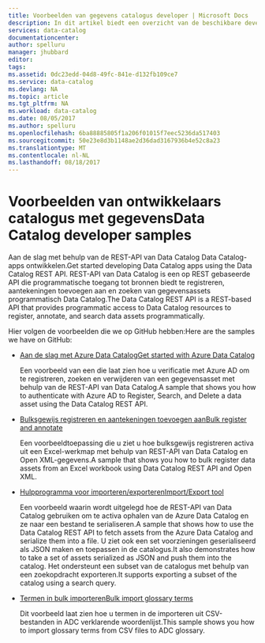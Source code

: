 ```yaml
---
title: Voorbeelden van gegevens catalogus developer | Microsoft Docs
description: In dit artikel biedt een overzicht van de beschikbare developer steekproeven voor de REST-API van Data Catalog.
services: data-catalog
documentationcenter: 
author: spelluru
manager: jhubbard
editor: 
tags: 
ms.assetid: 0dc23edd-04d8-49fc-841e-d132fb109ce7
ms.service: data-catalog
ms.devlang: NA
ms.topic: article
ms.tgt_pltfrm: NA
ms.workload: data-catalog
ms.date: 08/05/2017
ms.author: spelluru
ms.openlocfilehash: 6ba88885805f1a206f01015f7eec5236da517403
ms.sourcegitcommit: 50e23e8d3b1148ae2d36dad3167936b4e52c8a23
ms.translationtype: MT
ms.contentlocale: nl-NL
ms.lasthandoff: 08/18/2017
---
```

# <a name="data-catalog-developer-samples"></a><span data-ttu-id="4b498-103">Voorbeelden van ontwikkelaars catalogus met gegevens</span><span class="sxs-lookup"><span data-stu-id="4b498-103">Data Catalog developer samples</span></span>
<span data-ttu-id="4b498-104">Aan de slag met behulp van de REST-API van Data Catalog Data Catalog-apps ontwikkelen.</span><span class="sxs-lookup"><span data-stu-id="4b498-104">Get started developing Data Catalog apps using the Data Catalog REST API.</span></span> <span data-ttu-id="4b498-105">REST-API van Data Catalog is een op REST gebaseerde API die programmatische toegang tot bronnen biedt te registreren, aantekeningen toevoegen aan en zoeken van gegevensassets programmatisch Data Catalog.</span><span class="sxs-lookup"><span data-stu-id="4b498-105">The Data Catalog REST API is a REST-based API that provides programmatic access to Data Catalog resources to register, annotate, and search data assets programmatically.</span></span>

<span data-ttu-id="4b498-106">Hier volgen de voorbeelden die we op GitHub hebben:</span><span class="sxs-lookup"><span data-stu-id="4b498-106">Here are the samples we have on GitHub:</span></span>

* [<span data-ttu-id="4b498-107">Aan de slag met Azure Data Catalog</span><span class="sxs-lookup"><span data-stu-id="4b498-107">Get started with Azure Data Catalog</span></span>](https://azure.microsoft.com/resources/samples/data-catalog-dotnet-get-started/)
  
  <span data-ttu-id="4b498-108">Een voorbeeld van een die laat zien hoe u verificatie met Azure AD om te registreren, zoeken en verwijderen van een gegevensasset met behulp van de REST-API van Data Catalog.</span><span class="sxs-lookup"><span data-stu-id="4b498-108">A sample that shows you how to authenticate with Azure AD to Register, Search, and Delete a data asset using the Data Catalog REST API.</span></span>
* [<span data-ttu-id="4b498-109">Bulksgewijs registreren en aantekeningen toevoegen aan</span><span class="sxs-lookup"><span data-stu-id="4b498-109">Bulk register and annotate</span></span>](https://azure.microsoft.com/resources/samples/data-catalog-dotnet-excel-register-data-assets/)
  
  <span data-ttu-id="4b498-110">Een voorbeeldtoepassing die u ziet u hoe bulksgewijs registreren activa uit een Excel-werkmap met behulp van REST-API van Data Catalog en Open XML-gegevens.</span><span class="sxs-lookup"><span data-stu-id="4b498-110">A sample that shows you how to bulk register data assets from an Excel workbook using Data Catalog REST API and Open XML.</span></span>
* [<span data-ttu-id="4b498-111">Hulpprogramma voor importeren/exporteren</span><span class="sxs-lookup"><span data-stu-id="4b498-111">Import/Export tool</span></span>](https://azure.microsoft.com/resources/samples/data-catalog-dotnet-import-export/)
  
  <span data-ttu-id="4b498-112">Een voorbeeld waarin wordt uitgelegd hoe de REST-API van Data Catalog gebruiken om te activa ophalen van de Azure Data Catalog en ze naar een bestand te serialiseren.</span><span class="sxs-lookup"><span data-stu-id="4b498-112">A sample that shows how to use the Data Catalog REST API to fetch assets from the Azure Data Catalog and serialize them into a file.</span></span> <span data-ttu-id="4b498-113">U ziet ook een set voorzieningen geserialiseerd als JSON maken en toepassen in de catalogus.</span><span class="sxs-lookup"><span data-stu-id="4b498-113">It also demonstrates how to take a set of assets serialized as JSON and push them into the catalog.</span></span> <span data-ttu-id="4b498-114">Het ondersteunt een subset van de catalogus met behulp van een zoekopdracht exporteren.</span><span class="sxs-lookup"><span data-stu-id="4b498-114">It supports exporting a subset of the catalog using a search query.</span></span>

* [<span data-ttu-id="4b498-115">Termen in bulk importeren</span><span class="sxs-lookup"><span data-stu-id="4b498-115">Bulk import glossary terms</span></span>](https://azure.microsoft.com/resources/samples/data-catalog-bulk-import-glossary/)

    <span data-ttu-id="4b498-116">Dit voorbeeld laat zien hoe u termen in de importeren uit CSV-bestanden in ADC verklarende woordenlijst.</span><span class="sxs-lookup"><span data-stu-id="4b498-116">This sample shows you how to import glossary terms from CSV files to ADC glossary.</span></span>

